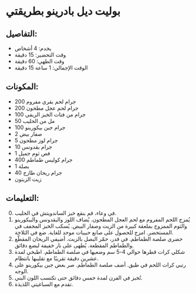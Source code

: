 # بوليت ديل بادرينو بطريقتي 

## التفاصيل: 
* يخدم: 4 أشخاص 
* وقت التحضير: 15 دقيقة 
* وقت الطهي: 60 دقيقة 
* الوقت الإجمالي: 1 ساعة 15 دقيقة 

## المكونات: 
* 200 جرام لحم بقري مفروم 
* 200 جرام لحم عجل مطحون 
* 100 جرام من فتات الخبز الريفي 
* 50 مل من الحليب 
* 100 جرام جبن بيكورينو 
* 2 صفار بيض 
* 5 جرام لوز مطحون 
* 10 جرام بقدونس 
* 1 فص ثوم جميل 
* 400 جرام كوليس طماطم 
* 1 بصلة 
* 40 جرام ريحان طازج 
* زيت الزيتون 

## التعليمات: 
0. في وعاء، قم بنقع خبز الساندويتش في الحليب. 
1. يُمزج اللحم المفروم مع لحم العجل المطحون. يُضاف اللوز والبقدونس والبيكورينو والثوم الممزوج بملعقة كبيرة من الزيت وصفار البيض. يُسكب الخبز المجفف في المستحضر. امزج للحصول على صانع حبيبات موحد للغاية. ضع في الثلاجة. 
2. حضري صلصة الطماطم. في قدر، حمّر البصل بالزيت. أضيفي الريحان المقطّع والطماطم المقطعة. يُطهى على نار خفيفة لبضع دقائق. 
3. شكلي كرات قطرها حوالي 4-5 سم وضعيها في صلصة الطماطم. اطبخي لمدة عشرين دقيقة تقريبًا مع تقليبها بانتظام. 
4. رتبي كرات اللحم في طبق. أضف صلصة الطماطم. صر بعض جبن بيكورينو على الوجه. 
5. تُخبز في الفرن لمدة خمس دقائق حتى تكتسب اللون البني. 
6. تقدم مع السباغيتي اللذيذة.  
